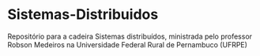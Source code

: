 # Sistemas-Distribuidos
Repositório para a cadeira Sistemas distribuídos, ministrada pelo professor Robson Medeiros na Universidade Federal Rural de Pernambuco (UFRPE)
